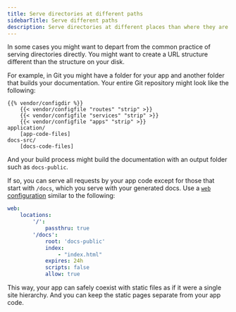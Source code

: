 ```yaml
---
title: Serve directories at different paths
sidebarTitle: Serve different paths
description: Serve directories at different places than where they are in your app.
---
```


In some cases you might want to depart from the common practice of serving directories directly.
You might want to create a URL structure different than the structure on your disk.

For example, in Git you might have a folder for your app and another folder that builds your documentation.
Your entire Git repository might look like the following:

```text
{{% vendor/configdir %}}
    {{< vendor/configfile "routes" "strip" >}}
    {{< vendor/configfile "services" "strip" >}}
    {{< vendor/configfile "apps" "strip" >}}
application/
    [app-code-files]
docs-src/
    [docs-code-files]
```

And your build process might build the documentation with an output folder such as `docs-public`.

If so, you can serve all requests by your app code except for those that start with `/docs`,
which you serve with your generated docs.
Use a [`web` configuration](/create-apps/app-reference/builtin-image.md#web) similar to the following:

```yaml {configfile="apps"}
web:
    locations:
        '/':
            passthru: true
        '/docs':
            root: 'docs-public'
            index:
                - "index.html"
            expires: 24h
            scripts: false
            allow: true
```

This way, your app can safely coexist with static files as if it were a single site hierarchy.
And you can keep the static pages separate from your app code.
